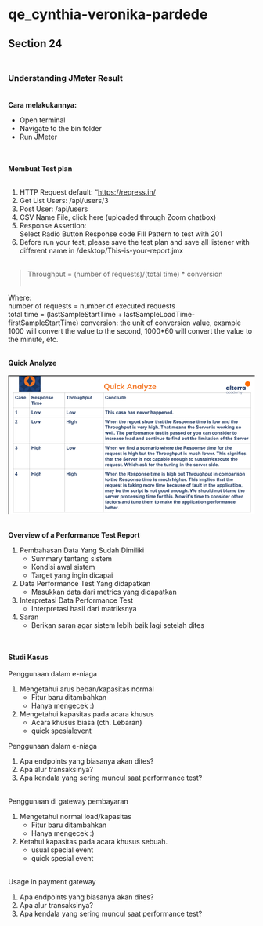 # qe_cynthia-veronika-pardede
## **Section 24**<br><br>
### **Understanding JMeter Result**<br><br>

**Cara melakukannya:**<br>
- Open terminal
- Navigate to the bin folder
- Run JMeter<br><br><br>

**Membuat Test plan**<br><br>
1. HTTP Request default: “https://reqress.in/
2. Get List Users: /api/users/3
3. Post User: /api/users
4. CSV Name File, click here (uploaded through Zoom chatbox)
5. Response Assertion:<br>Select Radio Button Response code Fill Pattern to test with 201
6. Before run your test, please save the test plan and save all listener with different name in /desktop/This-is-your-report.jmx<br><br>

>Throughput = (number of requests)/(total time) * conversion<br><br>

Where:<br>
number of requests = number of executed requests<br>
total time = (lastSampleStartTime + lastSampleLoadTime-firstSampleStartTime) conversion: the unit of conversion value, example 1000 will convert the value to the second, 1000*60 will convert the value to the minute, etc.<br><br>

**Quick Analyze**<br><br>
![Soal](/25_Understanding%20JMeter%20Result/screenshots/Screenshot%202022-10-12%20224349.png)<br><br>

**Overview of a Performance Test Report**
1. Pembahasan Data Yang Sudah Dimiliki
    - Summary tentang sistem
    - Kondisi awal sistem 
    - Target yang ingin dicapai
2. Data Performance Test Yang didapatkan 
    - Masukkan data dari metrics yang didapatkan 
3. Interpretasi Data Performance Test 
    - Interpretasi hasil dari matriksnya
4. Saran 
    - Berikan saran agar sistem lebih baik lagi setelah dites<br><br><br>

**Studi Kasus**<br><br>
Penggunaan dalam e-niaga
1. Mengetahui arus beban/kapasitas normal 
    - Fitur baru ditambahkan
    - Hanya mengecek :)
2. Mengetahui kapasitas pada acara khusus 
    - Acara khusus biasa (cth. Lebaran)
    - quick spesialevent

Penggunaan dalam e-niaga
1. Apa endpoints yang biasanya akan dites?
2. Apa alur transaksinya? 
3. Apa kendala yang sering muncul saat performance test?<br><br>

Penggunaan di gateway pembayaran

1. Mengetahui normal load/kapasitas
    - Fitur baru ditambahkan
    - Hanya mengecek :)
2. Ketahui kapasitas pada acara khusus sebuah. 
    - usual  special event
    - quick spesial event<br><br>

Usage in payment gateway
1. Apa endpoints yang biasanya akan dites?
2. Apa alur transaksinya?
3. Apa kendala yang sering muncul saat performance test?

